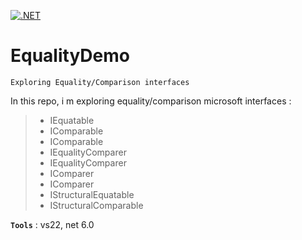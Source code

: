 [![.NET](https://github.com/aimenux/EqualityDemo/actions/workflows/ci.yml/badge.svg?branch=main)](https://github.com/aimenux/EqualityDemo/actions/workflows/ci.yml)

# EqualityDemo
```
Exploring Equality/Comparison interfaces
```

In this repo, i m exploring equality/comparison microsoft interfaces :
>
> - IEquatable<T>
> - IComparable
> - IComparable<T>
> - IEqualityComparer
> - IEqualityComparer<T>
> - IComparer
> - IComparer<T>
> - IStructuralEquatable
> - IStructuralComparable

**`Tools`** : vs22, net 6.0